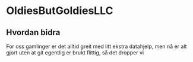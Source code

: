 # OldiesButGoldiesLLC

## Hvordan bidra
For oss gamlinger er det alltid greit med litt ekstra datahjelp, men nå er alt gjort uten at git egentlig er brukt flittig, så det dropper vi
